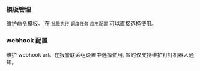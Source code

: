 ### 模板管理

维护命令模板。 在 `批量执行` `调度任务` `应用配置` 可以直接选择使用。

### webhook 配置

维护 webhook url。在报警联系组设置中选择使用, 暂时仅支持维护钉钉机器人通知。
